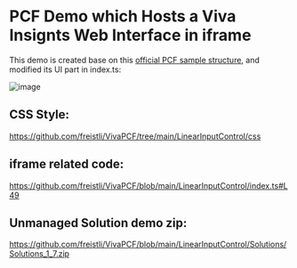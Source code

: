 # PCF Demo which Hosts a Viva Insignts Web Interface in iframe

This demo is created base on this [official PCF sample structure](https://learn.microsoft.com/en-us/power-apps/developer/component-framework/implementing-controls-using-typescript?tabs=before), and modified its UI part in index.ts:

![image](https://github.com/freistli/VivaPCF/assets/8623897/5ed21c6a-f050-4759-aed3-1f51ef459ac4)


## CSS Style:
https://github.com/freistli/VivaPCF/tree/main/LinearInputControl/css

## iframe related code:
https://github.com/freistli/VivaPCF/blob/main/LinearInputControl/index.ts#L49

## Unmanaged Solution demo zip:
https://github.com/freistli/VivaPCF/blob/main/LinearInputControl/Solutions/Solutions_1_7.zip

